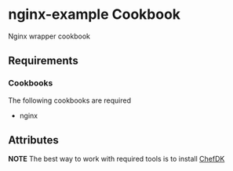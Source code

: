 nginx-example Cookbook
======================
Nginx wrapper cookbook


Requirements
------------
### Cookbooks
The following cookbooks are required
- nginx 


Attributes
----------

**NOTE** The best way to work with required tools is to install [ChefDK](www.getchef.com/downloads/chef-dk/)
